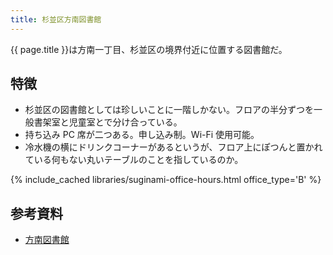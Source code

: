 ```yaml
---
title: 杉並区方南図書館
---
```


{{ page.title }}は方南一丁目、杉並区の境界付近に位置する図書館だ。

## 特徴

* 杉並区の図書館としては珍しいことに一階しかない。フロアの半分ずつを一般書架室と児童室とで分け合っている。
* 持ち込み PC 席が二つある。申し込み制。Wi-Fi 使用可能。
* 冷水機の横にドリンクコーナーがあるというが、フロア上にぽつんと置かれている何もない丸いテーブルのことを指しているのか。

{% include_cached libraries/suginami-office-hours.html office_type='B' %}

## 参考資料

* [方南図書館](https://www.library.city.suginami.tokyo.jp/facilities/hounan.html)
